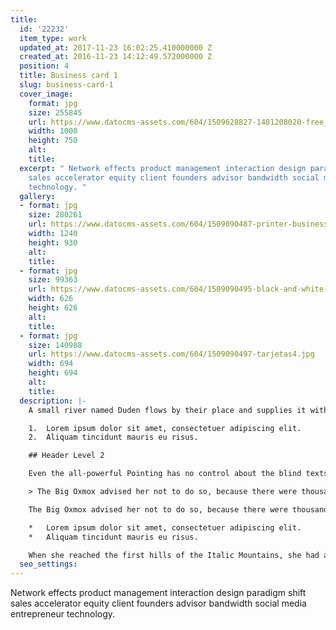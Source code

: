 ```yaml
---
title:
  id: '22232'
  item_type: work
  updated_at: 2017-11-23 16:02:25.410000000 Z
  created_at: 2016-11-23 14:12:49.572000000 Z
  position: 4
  title: Business card 1
  slug: business-card-1
  cover_image:
    format: jpg
    size: 255845
    url: https://www.datocms-assets.com/604/1509628827-1481208020-free_business_card_mockup_psd_by_brandinhall-d5sym94copy.jpg
    width: 1000
    height: 750
    alt: 
    title: 
  excerpt: " Network effects product management interaction design paradigm shift
    sales accelerator equity client founders advisor bandwidth social media entrepreneur
    technology. "
  gallery:
  - format: jpg
    size: 280261
    url: https://www.datocms-assets.com/604/1509090487-printer-business-card-template-preview1.jpg
    width: 1240
    height: 930
    alt: 
    title: 
  - format: jpg
    size: 99363
    url: https://www.datocms-assets.com/604/1509090495-black-and-white-business-card-with-aquamarine-details_1389-157.jpg
    width: 626
    height: 626
    alt: 
    title: 
  - format: jpg
    size: 140988
    url: https://www.datocms-assets.com/604/1509090497-tarjetas4.jpg
    width: 694
    height: 694
    alt: 
    title: 
  description: |-
    A small river named Duden flows by their place and supplies it with the necessary regelialia. It is a paradisematic country, in which roasted parts of sentences fly into your mouth.

    1.  Lorem ipsum dolor sit amet, consectetuer adipiscing elit.
    2.  Aliquam tincidunt mauris eu risus.

    ## Header Level 2

    Even the all-powerful Pointing has no control about the blind texts it is an almost unorthographic life One day however a small line of blind text by the name of Lorem Ipsum decided to leave for the far World of Grammar.

    > The Big Oxmox advised her not to do so, because there were thousands of bad Commas, wild Question Marks and devious Semikoli, but the Little Blind Text didn’t listen. She packed her seven versalia, put her initial into the belt and made herself on the way.

    The Big Oxmox advised her not to do so, because there were thousands of bad Commas, wild Question Marks and devious Semikoli, but the Little Blind Text didn’t listen. She packed her seven versalia, put her initial into the belt and made herself on the way.

    *   Lorem ipsum dolor sit amet, consectetuer adipiscing elit.
    *   Aliquam tincidunt mauris eu risus.

    When she reached the first hills of the Italic Mountains, she had a last view back on the skyline of her hometown Bookmarksgrove, the headline of Alphabet Village and the subline of her own road, the Line Lane. Pityful a rethoric question ran over her cheek.
  seo_settings: 
---
```


 Network effects product management interaction design paradigm shift sales accelerator equity client founders advisor bandwidth social media entrepreneur technology. 
